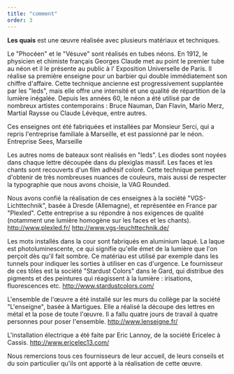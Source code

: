 ```yaml
---
title: "comment"
order: 3
---
```


**Les quais** est une œuvre réalisée avec plusieurs matériaux et techniques.

Le "Phocéen" et le "Vésuve" sont réalisés en tubes néons. En 1912, le physicien et chimiste français Georges Claude met au point le premier tube au néon et il le présente au public à l’ Exposition Universelle de Paris. Il réalise sa première enseigne pour un barbier qui double immédiatement son chiffre d'affaire.
Cette technique ancienne est progressivement supplantée par les "leds", mais elle offre une intensité et une qualité de répartition de la lumière inégalée.
Depuis les années 60, le néon a été utilisé par de nombreux artistes contemporains : Bruce Nauman, Dan Flavin, Mario Merz, Martial Raysse ou Claude Lévèque, entre autres.

Ces enseignes ont été fabriquées et installées par Monsieur Serci, qui a repris l'entreprise familiale à Marseille, et est passionné par le néon.
Entreprise Sees, Marseille

Les autres noms de bateaux sont réalisés en "leds". Les diodes sont noyées dans chaque lettre découpée dans du plexiglas massif. Les faces et les chants sont recouverts d'un film adhésif coloré.
Cette technique permet d'obtenir de très nombreuses nuances de couleurs, mais aussi de respecter la typographie que nous avons choisie, la VAG Rounded.

Nous avons confié la réalisation de ces enseignes à la société "VGS-Lichttechnik", basée à Dresde (Allemagne), et représentée en France par "Plexled". Cette entreprise a su répondre à nos exigences de qualité (notamment une lumière homogène sur les faces et les chants).
http://www.plexled.fr/
http://www.vgs-leuchttechnik.de/

Les mots installés dans la cour sont fabriqués en aluminium laqué. La laque est photoluminescente, ce qui signifie qu'elle émet de la lumière que l'on perçoit dès qu'il fait sombre. Ce matériau est utilisé par exemple dans les tunnels pour indiquer les sorties à utiliser en cas d'urgence.  Le fournisseur de ces tôles est la société "Stardust Colors" dans le Gard, qui distribue des pigments et des peintures qui réagissent à la lumière : irisations, fluorescences etc.
http://www.stardustcolors.com/

L'ensemble de l'œuvre a été installé sur les murs du collège par la société "L'enseigne", basée à Martigues. Elle a réalisé la découpe des lettres en métal et la pose de toute l'œuvre. Il a fallu quatre jours de travail à quatre personnes pour poser l'ensemble.
http://www.lenseigne.fr/

L'installation électrique a été faite par Eric Lannoy, de la société Ericelec à Cassis.
http://www.ericelec13.com/

Nous remercions tous ces fournisseurs de leur accueil, de leurs conseils et du soin particulier qu'ils ont apporté à la réalisation de cette œuvre.


